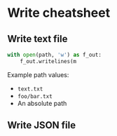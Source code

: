 # Write cheatsheet

## Write text file

```python
with open(path, 'w') as f_out:
    f_out.writelines(m
```

Example path values:

- `text.txt`
- `foo/bar.txt`
- An absolute path

## Write JSON file
<!--stackedit_data:
eyJoaXN0b3J5IjpbNDY4ODQ4NTkxXX0=
-->